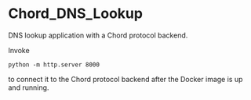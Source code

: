 # Chord_DNS_Lookup
DNS lookup application with a Chord protocol backend.


Invoke 
```
python -m http.server 8000
```
to connect it to the Chord protocol backend after the Docker image is up and running.